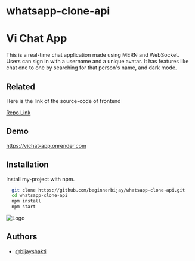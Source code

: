 # whatsapp-clone-api


# Vi Chat App

This is a real-time chat application made using MERN and WebSocket. Users can sign in with a username and a unique avatar.  It has features like chat one to one by searching for that person's name, and dark mode.

## Related

Here is the link of the source-code of frontend

[Repo Link](https://github.com/beginnerbijay/whatsapp-clone-frontend)


## Demo

https://vichat-app.onrender.com


## Installation

Install my-project with npm.

```bash
  git clone https://github.com/beginnerbijay/whatsapp-clone-api.git
  cd whatsapp-clone-api
  npm install
  npm start
```
    
![Logo](https://dev-to-uploads.s3.amazonaws.com/uploads/articles/th5xamgrr6se0x5ro4g6.png)


## Authors

- [@bijayshakti](https://github.com/beginnerbijay)


